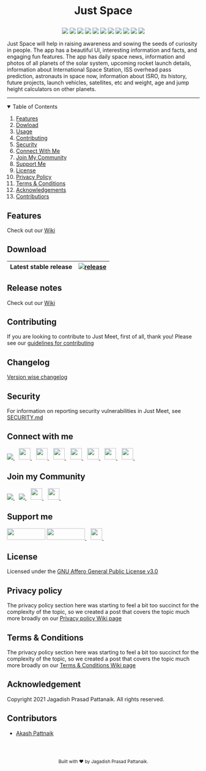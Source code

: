 # <p align="center"> Just Space </p>

<div align="center">
<img src="https://img.shields.io/github/forks/jagadish-pattanaik/just-space"/>
<img src="https://img.shields.io/github/stars/jagadish-pattanaik/just-space"/>
<a href="https://github.com/jagadish-pattanaik/just-space/issues"><img src="https://img.shields.io/github/issues/jagadish-pattanaik/just-space"/></a>
<a href="https://github.com/jagadish-pattanaik/just-space/pulls"><img src="https://img.shields.io/github/issues-pr/jagadish-pattanaik/just-space"/></a>
<a href="https://github.com/jagadish-pattanaik/just-spacec/blob/master/LICENSE.md"><img src="https://img.shields.io/github/license/jagadish-pattanaik/just-space"/></a>
<a href="https://github.com/jagadish-pattanaik/just-space/blob/master/CONTRIBUTING.md"><img src="https://img.shields.io/github/contributors/jagadish-pattanaik/just-space"/></a>
<img src="https://img.shields.io/github/sponsors/jagadish-pattanaik"/>
<img src="https://img.shields.io/github/languages/count/jagadish-pattanaik/just-space"/>
<img src="https://img.shields.io/github/languages/top/jagadish-pattanaik/just-space"/>
<img src="https://img.shields.io/tokei/lines/github/jagadish-pattanaik/just-space"/>
<img src="https://img.shields.io/github/repo-size/jagadish-pattanaik/just-space"/>
</div>

Just Space will help in raising awareness and sowing the seeds of curiosity in people. The app
has a beautiful UI, interesting information and facts, and engaging fun features. The app has daily space
news, information and photos of all planets of the solar system, upcoming rocket launch details,
information about International Space Station, ISS overhead pass prediction, astronauts in space now,
information about ISRO, its history, future projects, launch vehicles, satellites, etc and weight, age and
jump height calculators on other planets.

---

<details open="open">
  <summary>Table of Contents</summary>
  <ol>
    <li>
      <a href="#features">Features</a>
    </li>
    <li>
      <a href="#download">Dowload</a>
    </li>
    <li><a href="#release-notes">Usage</a></li>
    <li><a href="#contributing">Contributing</a></li>
    <li><a href="#security">Security</a></li>
    <li><a href="#connect-with-me">Connect With Me</a></li>
    <li><a href="#join-my-community">Join My Community</a></li>
    <li><a href="#support-me">Support Me</a></li>
    <li><a href="#license">License</a></li>
    <li><a href="#privacy-policy">Privacy Policy</a></li>
    <li><a href="#terms--conditions">Terms & Conditions</a></li>
    <li><a href="#acknowledgement">Acknowledgements</a></li>
    <li><a href="#contributors">Contributiors</a></li>
  </ol>
</details>

## Features
Check out our [Wiki](https://github.com/jagadish-pattanaik/just-space/wiki#features)

## Download

| Latest stable release | [![release](https://img.shields.io/badge/release-latest-green.svg)](https://github.com/jagadish-pattanaik/just-space/releases/latest) |
|---|---|

<!-- | Android | Website | WebApp |
|:-:|:-:|:-:|
| [<img src="https://www.vectorlogo.zone/logos/google_play/google_play-icon.svg" height="50">](https://play.google.com/store/apps/details?id=com.jaguweb.jagu_meet) | [<img src="https://www.freepnglogos.com/uploads/logo-website-png/logo-website-website-logo-png-transparent-background-background-15.png" height="50">](https://jmeet-8e163.web.app/) | [<img src="https://play-lh.googleusercontent.com/VFVihIkFupMor-du4jnGdO8BNJbUNm7FW7GojWo6_xo-Nw-byLYdWWQofqemg5cf8Yg=s180-rw" height="50">](https://jmeet-8e163.web.app/) | -->
  
## Release notes
Check out our [Wiki](https://github.com/jagadish-pattanaik/just-meet-public/wiki/Release-notes)

## Contributing
If you are looking to contribute to Just Meet, first of all, thank you! Please
see our [guidelines for contributing](./CONTRIBUTING.md)

## Changelog
[Version wise changelog](./CHANGELOG.md)

## Security
For information on reporting security vulnerabilities in Just Meet, see [SECURITY.md](./SECURITY.md)
  
## Connect with me
  <a href="https://github.com/jagadish-pattanaik">
    <img src="https://img.shields.io/github/followers/jagadish-pattanaik?label=Follow&style=social" />
  </a>&ensp; 
  <a href="https://www.linkedin.com/in/jagadish-pattanaik/">
    <img width="30px" src="https://www.vectorlogo.zone/logos/linkedin/linkedin-icon.svg" />
  </a>&ensp;
  <a href="https://www.instagram.com/jagadish_pattanaik/">
    <img width="30px" src="https://www.vectorlogo.zone/logos/instagram/instagram-icon.svg" />
  </a>&ensp;
  <a href="https://stackoverflow.com/story/Jagadish">
    <img width="30px" src="https://www.vectorlogo.zone/logos/stackoverflow/stackoverflow-tile.svg" />
  </a>&ensp;
  <a href="https://www.facebook.com/justtechadmin/">
    <img width="30px" src="https://www.vectorlogo.zone/logos/facebook/facebook-tile.svg" />
   </a>&ensp;
   <a href="https://in.pinterest.com/jaguweb1234/">
    <img width="30px" src="https://www.vectorlogo.zone/logos/pinterest/pinterest-icon.svg" />
   </a>&ensp;
   <a href="https://www.quora.com/profile/Jagadish-Prasad-Pattanaik-1">
    <img width="30px" src="https://www.vectorlogo.zone/logos/quora/quora-icon.svg" />
   </a>&ensp;
  <a href="https://mail.google.com/mail/u/jaguweb1234@gmail.com">
    <img width="30px" src="https://www.vectorlogo.zone/logos/gmail/gmail-tile.svg" />
   </a>&ensp;

## Join my Community
  <a href="https://discord.gg/kczPxGpAtq">
    <img src="https://img.shields.io/discord/855828233383051294?label=Join Community&logo=Discord&style=social" />
  </a>&ensp;
  <a href="https://www.youtube.com/channel/UCgdd03ctC4odnUCNlPBSdUg?sub_confirmation=1">
    <img src="https://img.shields.io/youtube/channel/subscribers/UCgdd03ctC4odnUCNlPBSdUg?label=Subscribe&style=social" />
  </a>&ensp; 
  <a href="https://www.instagram.com/_just_technologies_/">
    <img width="30px" src="https://www.vectorlogo.zone/logos/instagram/instagram-icon.svg" />
  </a>&ensp;
  <a href="https://www.facebook.com/justtechteam">
    <img width="30px" src="https://www.vectorlogo.zone/logos/facebook/facebook-tile.svg" />
  </a>&ensp;

## Support me
<a href="https://github.com/sponsors/jagadish-pattanaik" title="Sponsor Me"><img src="https://raw.githubusercontent.com/natemoo-re/natemoo-re/master/assets/sponsor.svg?sanitize=true" width="100" height="30" aria-hidden="true"></a>
<a href="https://www.buymeacoffee.com/jagadish">
    <img width="100" height="30" src="https://cdn.buymeacoffee.com/buttons/v2/default-red.png" />
  </a>&ensp;
  <a href="https://www.patreon.com/justjagadish">
    <img width="30px" height="30" src="https://www.vectorlogo.zone/logos/patreon/patreon-icon.svg" />
  </a>&ensp;
  
## License
Licensed under the [GNU Affero General Public License v3.0](https://github.com/jagadish-pattanaik/just-space/blob/master/LICENSE.md)
  
## Privacy policy

The privacy policy section here was starting to feel a bit too succinct for the complexity of the topic, so we created a post that covers the topic much more broadly on our [Privacy policy Wiki page](https://github.com/jagadish-pattanaik/just-space/wiki/Privacy-policy)

## Terms & Conditions

The privacy policy section here was starting to feel a bit too succinct for the complexity of the topic, so we created a post that covers the topic much more broadly on our [Terms & Conditions Wiki page](https://github.com/jagadish-pattanaik/just-space/wiki/Terms-&-Conditions)

## Acknowledgement
Copyright 2021 Jagadish Prasad Pattanaik. All rights reserved.

## Contributors
- [Akash Pattnaik](https://github.com/BLUE-DEVIL1134)
  
<br>
</br>

<footer>
<p align="center" style="font-size: smaller;">Built with ❤️ by Jagadish Prasad Pattanaik.
</p>
</footer>
